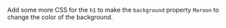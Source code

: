 Add some more CSS for the `h1` to make the `background` property `Maroon` to change the color of the background.